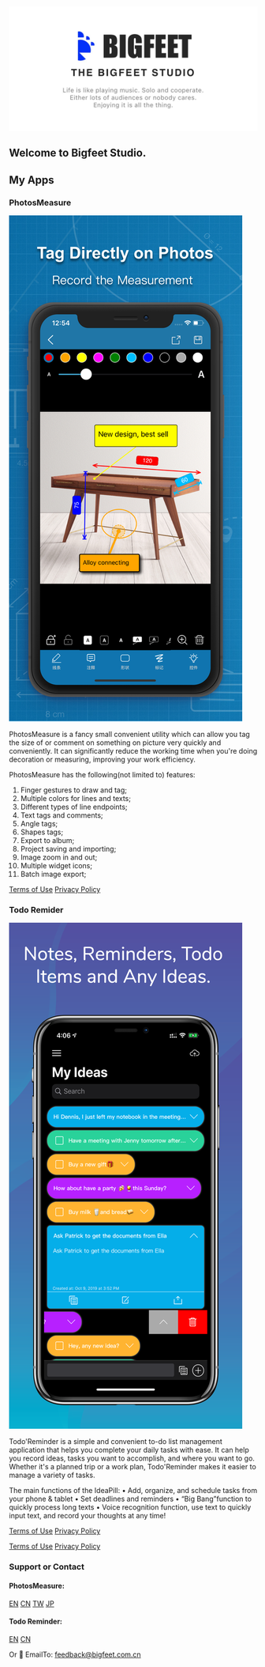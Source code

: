 ![Bigfeet Studio](/images/bnt.jpg)

## Welcome to Bigfeet Studio.

## My Apps

### PhotosMeasure
![PhotosMeasure](/images/pm.jpg)

PhotosMeasure is a fancy small convenient utility which can allow you tag the size of or comment on something on picture very quickly and conveniently.
It can significantly reduce the working time when you're doing decoration or measuring, improving your work efficiency.

PhotosMeasure has the following(not limited to) features:
1) Finger gestures to draw and tag;
2) Multiple colors for lines and texts;
3) Different types of line endpoints;
4) Text tags and comments;
5) Angle tags;
6) Shapes tags;
7) Export to album;
8) Project saving and importing;
9) Image zoom in and out;
10) Multiple widget icons;
11) Batch image export;

[Terms of Use](https://bigfeetstudio.cn/app/updates/tou.html)
[Privacy Policy](https://bigfeetstudio.cn/app/updates/photosmeasure/privacy_policy_en.html)

### Todo Remider
![Todo Reminder](/images/todo.png)

Todo'Reminder is a simple and convenient to-do list management application that helps you complete your daily tasks with ease. It can help you record ideas, tasks you want to accomplish, and where you want to go. Whether it's a planned trip or a work plan, Todo'Reminder makes it easier to manage a variety of tasks.

The main functions of the IdeaPill:
• Add, organize, and schedule tasks from your phone & tablet
• Set deadlines and reminders
• “Big Bang”function to quickly process long texts
• Voice recognition function, use text to quickly input text, and record your thoughts at any time!

[Terms of Use](https://bigfeetstudio.cn/app/updates/tou.html)
[Privacy Policy](https://bigfeetstudio.cn/app/updates/ideapill/privacy_policy_en.html)


[Terms of Use](https://bigfeetstudio.cn/app/updates/tou.html)
[Privacy Policy](https://bigfeetstudio.cn/app/updates/photosmeasure/privacy_policy_en.html)

### Support or Contact
#### PhotosMeasure:
[EN](http://cn.mikecrm.com/USLHlbR)
[CN](http://cn.mikecrm.com/vdjPIFd)
[TW](http://cn.mikecrm.com/e5qvT9g)
[JP](http://bigfeet-photomeasure.mikecrm.com/Vq4rb2d)

#### Todo Reminder:
[EN](http://bigfeet-photomeasure.mikecrm.com/TRpguWe)
[CN](http://bigfeet-photomeasure.mikecrm.com/DyetKB8)

Or :email:	EmailTo: feedback@bigfeet.com.cn
